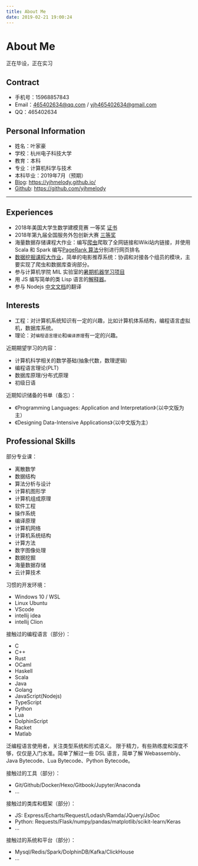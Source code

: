 ```yaml
---
title: About Me
date: 2019-02-21 19:00:24
---
```


# About Me

正在毕设，正在实习

## Contract

- 手机号：15968857843
- Email：465402634@qq.com / yjh465402634@gmail.com
- QQ：465402634

## Personal Information

- 姓名：叶家豪
- 学校：杭州电子科技大学
- 教育：本科
- 专业：计算机科学与技术
- 本科毕业：2019年7月（预期）
- [Blog](https://yjhmelody.github.io/): https://yjhmelody.github.io/
- [Github](https://github.com/yjhmelody): https://github.com/yjhmelody

---

## Experiences

- 2018年美国大学生数学建模竞赛 一等奖 [证书](http://www.comap-math.com/mcm/2018Certs/91397.pdf)
- 2018年第九届全国服务外包创新大赛 [三等奖](http://www.fwwb.org.cn/news/show/225) 
- 海量数据存储课程大作业：编写[爬虫]((https://github.com/yjhmelody/page-links-crawl))爬取了全网链接和Wiki站内链接，并使用 Scala 和 Spark 编写[PageRank 算法](https://github.com/yjhmelody/Spark-PageRank)分别进行网页排名
- [数据挖掘课程大作业](https://github.com/yjhmelody/movie-crawl)，简单的电影推荐系统：协调和对接各个组员的模块，主要实现了爬虫和数据库查询部分。
- 参与计算机学院 MIL 实验室的[暑期机器学习项目](https://github.com/milLearningGroup/cama_summer_school_2017)
- 用 JS 编写简单的类 Lisp 语言的[解释器](https://github.com/yjhmelody/lambda-language)。
- 参与 Nodejs [中文文档](https://github.com/nodejscn/node-api-cn)的翻译

## Interests

- 工程：对计算机系统知识有一定的兴趣，比如计算机体系结构，编程语言虚拟机，数据库系统。
- 理论：对`编程语言理论`和`编译原理`有一定的兴趣。

近期期望学习的内容：

- 计算机科学相关的数学基础(抽象代数，数理逻辑)
- 编程语言理论(PLT)
- 数据库原理/分布式原理
- 初级日语

近期知识储备的书单（备忘）：

- 《Programming Languages: Application and Interpretation》（以中文版为主）
- 《Designing Data-Intensive Applications》（以中文版为主）
  
## Professional Skills

部分专业课：

- 离散数学
- 数据结构
- 算法分析与设计
- 计算机图形学
- 计算机组成原理
- 软件工程
- 操作系统
- 编译原理
- 计算机网络
- 计算机系统结构
- 计算方法
- 数字图像处理
- 数据挖掘
- 海量数据存储
- 云计算技术

习惯的开发环境：

- Windows 10 / WSL
- Linux Ubuntu
- VScode
- intellij idea
- intellij Clion

接触过的编程语言（部分）：
- C
- C++
- Rust
- OCaml
- Haskell
- Scala
- Java
- Golang
- JavaScript(Nodejs)
- TypeScript
- Python
- Lua
- DolphinScript
- Racket
- Matlab

泛编程语言使用者，关注类型系统和形式语义。
限于精力，有些熟练度和深度不够，仅仅是入门水准。简单了解过一些 DSL 语言，简单了解 Webassembly、Java Bytecode、Lua Bytecode、Python Bytecode。

接触过的工具（部分）：

- Git/Github/Docker/Hexo/Gitbook/Jupyter/Anaconda
- ...

接触过的类库和框架（部分）：

- JS: Express/Echarts/Request/Lodash/Ramda/JQuery/JsDoc
- Python: Requests/Flask/numpy/pandas/matplotlib/scikit-learn/Keras
- ...

接触过的系统和平台（部分）：

- Mysql/Redis/Spark/DolphinDB/Kafka/ClickHouse
- ...